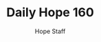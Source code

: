 ---
image: /assets/img/daily-hope-default-artwork.png
title: Daily Hope 160
number: 160
categories:
  - Daily Hope
author: Hope Staff
notes: Daily Hope 160
embed: >-
  EMBED_GOES_HERE
---